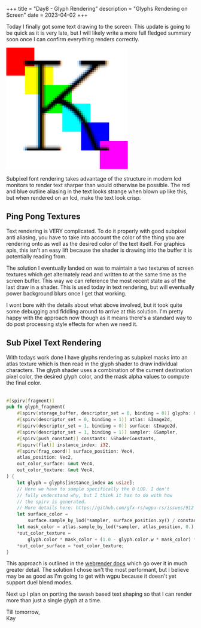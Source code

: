+++
title = "Day8 - Glyph Rendering"
description = "Glyphs Rendering on Screen"
date = 2023-04-02
+++

Today I finally got some text drawing to the screen. This
update is going to be quick as it is very late, but I will
likely write a more full fledged summary soon once I can
confirm everything renders correctly.

![Subpixel](WorkingSubpixelK.png)

Subpixel font rendering takes advantage of the structure in
modern lcd monitors to render text sharper than would
otherwise be possible. The red and blue outline aliasing in
the text looks strange when blown up like this, but when
rendered on an lcd, make the text look crisp.

## Ping Pong Textures

Text rendering is VERY complicated. To do it properly with
good subpixel anti aliasing, you have to take into account
the color of the thing you are rendering onto as well as the
desired color of the text itself. For graphics apis, this
isn't an easy lift because the shader is drawing into the
buffer it is potentially reading from.

The solution I eventually landed on was to maintain a two
textures of screen textures which get alternately read and
written to at the same time as the screen buffer. This way
we can reference the most recent state as of the last draw
in a shader. This is used today in text rendering, but will
eventually power background blurs once I get that working.

I wont bore with the details about what above involved, but
it took quite some debugging and fiddling around to arrive
at this solution. I'm pretty happy with the approach now
though as it means there's a standard way to do post
processing style effects for when we need it.

## Sub Pixel Text Rendering

With todays work done I have glyphs rendering as subpixel masks
into an atlas texture which is then read in the glyph shader
to draw individual characters. The glyph shader uses a
combination of the current destination pixel color, the
desired glyph color, and the mask alpha values to compute
the final color.

```rs

#[spirv(fragment)]
pub fn glyph_fragment(
    #[spirv(storage_buffer, descriptor_set = 0, binding = 0)] glyphs: &[InstancedGlyph],
    #[spirv(descriptor_set = 0, binding = 1)] atlas: &Image2d,
    #[spirv(descriptor_set = 1, binding = 0)] surface: &Image2d,
    #[spirv(descriptor_set = 1, binding = 1)] sampler: &Sampler,
    #[spirv(push_constant)] constants: &ShaderConstants,
    #[spirv(flat)] instance_index: i32,
    #[spirv(frag_coord)] surface_position: Vec4,
    atlas_position: Vec2,
    out_color_surface: &mut Vec4,
    out_color_texture: &mut Vec4,
) {
    let glyph = glyphs[instance_index as usize];
    // Here we have to sample specifically the 0 LOD. I don't
    // fully understand why, but I think it has to do with how
    // the spirv is generated.
    // More details here: https://github.com/gfx-rs/wgpu-rs/issues/912
    let surface_color =
        surface.sample_by_lod(*sampler, surface_position.xy() / constants.surface_size, 0.);
    let mask_color = atlas.sample_by_lod(*sampler, atlas_position, 0.);
    *out_color_texture =
        glyph.color * mask_color + (1.0 - glyph.color.w * mask_color) * surface_color;
    *out_color_surface = *out_color_texture;
}
```

This approach is outlined in the [webrender docs](https://github.com/servo/webrender/blob/master/webrender/doc/text-rendering.md)
which go over it in much greater detail. The solution I
chose isn't the most performant, but I believe may be as
good as I'm going to get with wgpu because it doesn't yet
support duel blend modes.

Next up I plan on porting the swash based text shaping so
that I can render more than just a single glyph at a time.

Till tomorrow,  
Kay

